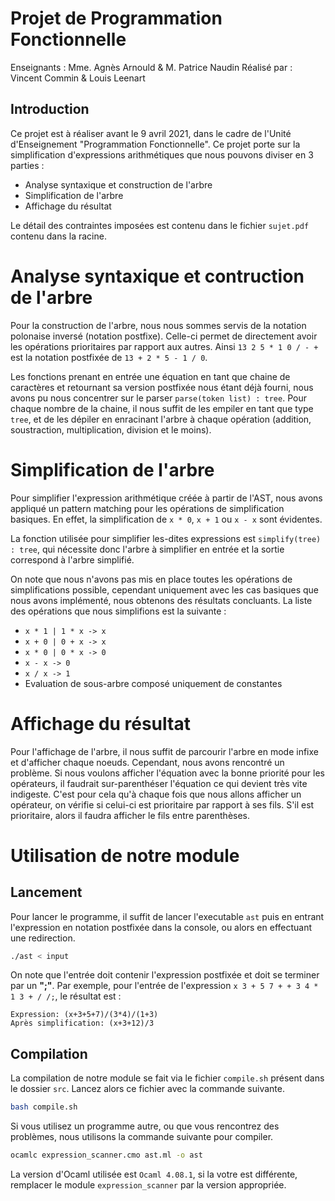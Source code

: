 # Projet de Programmation Fonctionnelle

Enseignants : Mme. Agnès Arnould & M. Patrice Naudin
Réalisé par : Vincent Commin & Louis Leenart
## Introduction

Ce projet est à réaliser avant le 9 avril 2021, dans le cadre de l'Unité d'Enseignement "Programmation Fonctionnelle". Ce projet porte sur la simplification d'expressions arithmétiques que nous pouvons diviser en 3 parties :
- Analyse syntaxique et construction de l'arbre
- Simplification de l'arbre
- Affichage du résultat

Le détail des contraintes imposées est contenu dans le fichier `sujet.pdf` contenu dans la racine.

# Analyse syntaxique et contruction de l'arbre

Pour la construction de l'arbre, nous nous sommes servis de la notation polonaise inversé (notation postfixe). Celle-ci permet de directement avoir les opérations prioritaires par rapport aux autres. Ainsi `13 2 5 * 1 0 / - +` est la notation postfixée de `13 + 2 * 5 - 1 / 0`.

Les fonctions prenant en entrée une équation en tant que chaine de caractères et retournant sa version postfixée nous étant déjà fourni, nous avons pu nous concentrer sur le parser `parse(token list) : tree`. Pour chaque nombre de la chaine, il nous suffit de les empiler en tant que type `tree`, et de les dépiler en enracinant l'arbre à chaque opération (addition, soustraction, multiplication, division et le moins).

# Simplification de l'arbre
Pour simplifier l'expression arithmétique créée à partir de l'AST, nous avons appliqué un pattern matching pour les opérations de simplification basiques. En effet, la simplification de `x * 0`, `x + 1` ou `x - x` sont évidentes.

La fonction utilisée pour simplifier les-dites expressions est `simplify(tree) : tree`, qui nécessite donc l'arbre à simplifier en entrée et la sortie correspond à l'arbre simplifié. 

On note que nous n'avons pas mis en place toutes les opérations de simplifications possible, cependant uniquement avec les cas basiques que nous avons implémenté, nous obtenons des résultats concluants. La liste des opérations que nous simplifions est la suivante :
- `x * 1 | 1 * x -> x` 
- `x + 0 | 0 + x -> x` 
- `x * 0 | 0 * x -> 0` 
- `x - x -> 0` 
- `x / x -> 1` 
- Evaluation de sous-arbre composé uniquement de constantes

# Affichage du résultat

Pour l'affichage de l'arbre, il nous suffit de parcourir l'arbre en mode infixe et d'afficher chaque noeuds. Cependant, nous avons rencontré un problème. Si nous voulons afficher l'équation avec la bonne priorité pour les opérateurs, il faudrait sur-parenthéser l'équation ce qui devient très vite indigeste. C'est pour cela qu'à chaque fois que nous allons afficher un opérateur, on vérifie si celui-ci est prioritaire par rapport à ses fils. S'il est prioritaire, alors il faudra afficher le fils entre parenthèses.

# Utilisation de notre module

## Lancement
Pour lancer le programme, il suffit de lancer l'executable `ast` puis en entrant l'expression en notation postfixée dans la console, ou alors en effectuant une redirection.
```bash
./ast < input
```
On note que l'entrée doit contenir l'expression postfixée et doit se terminer par un **";"**.
Par exemple, pour l'entrée de l'expression `x 3 + 5 7 + + 3 4 * 1 3 + / /;`, le résultat est :
```
Expression: (x+3+5+7)/(3*4)/(1+3)
Après simplification: (x+3+12)/3
```

## Compilation
La compilation de notre module se fait via le fichier `compile.sh` présent dans le dossier `src`. Lancez alors ce fichier avec la commande suivante. 
```bash
bash compile.sh
```
Si vous utilisez un programme autre, ou que vous rencontrez des problèmes, nous utilisons la commande suivante pour compiler.
```bash
ocamlc expression_scanner.cmo ast.ml -o ast
```
La version d'Ocaml utilisée est `Ocaml 4.08.1`, si la votre est différente, remplacer le module `expression_scanner` par la version appropriée.